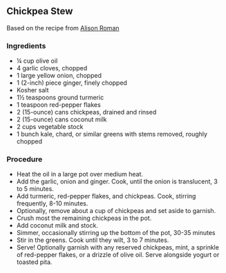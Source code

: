 ## Chickpea Stew

Based on the recipe from [Alison Roman](https://cooking.nytimes.com/recipes/1019772-spiced-chickpea-stew-with-coconut-and-turmeric)

### Ingredients

- ¼ cup olive oil
- 4 garlic cloves, chopped
- 1 large yellow onion, chopped
- 1 (2-inch) piece ginger, finely chopped
- Kosher salt
- 1½ teaspoons ground turmeric
- 1 teaspoon red-pepper flakes
- 2 (15-ounce) cans chickpeas, drained and rinsed
- 2 (15-ounce) cans coconut milk
- 2 cups vegetable stock
- 1 bunch kale, chard, or similar greens with stems removed, roughly chopped

### Procedure

- Heat the oil in a large pot over medium heat. 
- Add the garlic, onion and ginger.  Cook, until the onion is translucent, 3 to 5 minutes.
- Add turmeric, red-pepper flakes, and  chickpeas. Cook, stirring frequently, 8-10 minutes. 
- Optionally, remove about a cup of chickpeas and set aside to garnish.
- Crush most the remaining chickpeas in the pot.
- Add coconut milk and stock.
- Simmer, occasionally stirring up the bottom of the pot, 30-35 minutes
- Stir in the greens. Cook until they wilt, 3 to 7 minutes.
- Serve! Optionally garnish with any reserved chickpeas, mint, a sprinkle of red-pepper flakes, or a  drizzle of olive oil. Serve alongside yogurt or toasted pita.

